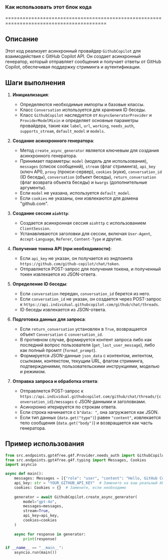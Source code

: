 ### Как использовать этот блок кода
=========================================================================================

Описание
-------------------------
Этот код реализует асинхронный провайдер `GithubCopilot` для взаимодействия с GitHub Copilot API. Он создает асинхронный генератор, который отправляет сообщения и получает ответы от GitHub Copilot, обеспечивая поддержку стриминга и аутентификации.

Шаги выполнения
-------------------------
1. **Инициализация**:
   - Определяются необходимые импорты и базовые классы.
   - Класс `Conversation` используется для хранения ID беседы.
   - Класс `GithubCopilot` наследуется от `AsyncGeneratorProvider` и `ProviderModelMixin` и определяет основные параметры провайдера, такие как `label`, `url`, `working`, `needs_auth`, `supports_stream`, `default_model` и `models`.

2. **Создание асинхронного генератора**:
   - Метод `create_async_generator` является ключевым для создания асинхронного генератора.
   - Принимает параметры: `model` (модель для использования), `messages` (список сообщений), `stream` (флаг стриминга), `api_key` (ключ API), `proxy` (прокси-сервер), `cookies` (куки), `conversation_id` (ID беседы), `conversation` (объект беседы), `return_conversation` (флаг возврата объекта беседы) и `kwargs` (дополнительные аргументы).
   - Если `model` не указана, используется `default_model`.
   - Если `cookies` не указаны, они извлекаются для домена "github.com".

3. **Создание сессии `aiohttp`**:
   - Создается асинхронная сессия `aiohttp` с использованием `ClientSession`.
   - Устанавливаются заголовки для сессии, включая `User-Agent`, `Accept-Language`, `Referer`, `Content-Type` и другие.

4. **Получение токена API (при необходимости)**:
   - Если `api_key` не указан, он получается из эндпоинта `https://github.com/github-copilot/chat/token`.
   - Отправляется POST-запрос для получения токена, и полученный токен извлекается из JSON-ответа.

5. **Определение ID беседы**:
   - Если `conversation` передан, `conversation_id` берется из него.
   - Если `conversation_id` не указан, он создается через POST-запрос к `https://api.individual.githubcopilot.com/github/chat/threads`.
   - ID беседы извлекается из JSON-ответа.

6. **Подготовка данных для запроса**:
   - Если `return_conversation` установлен в `True`, возвращается объект `Conversation` с `conversation_id`.
   - В противном случае, формируется контент запроса либо как последний вопрос пользователя (`get_last_user_message`), либо как полный промпт (`format_prompt`).
   - Формируется JSON-данные `json_data` с контентом, интентом, ссылками, контекстом, текущим URL, флагом стриминга, подтверждениями, пользовательскими инструкциями, моделью и режимом.

7. **Отправка запроса и обработка ответа**:
   - Отправляется POST-запрос к `https://api.individual.githubcopilot.com/github/chat/threads/{conversation_id}/messages` с JSON-данными и заголовками.
   - Асинхронно итерируется по строкам ответа.
   - Если строка начинается с `b"data: "`, она загружается как JSON.
   - Если тип данных (`data.get("type")`) равен `"content"`, извлекается тело сообщения (`data.get("body")`) и возвращается как часть генератора.

Пример использования
-------------------------

```python
from src.endpoints.gpt4free.g4f.Provider.needs_auth import GithubCopilot
from src.endpoints.gpt4free.g4f.typing import Messages, Cookies
import asyncio

async def main():
    messages: Messages = [{"role": "user", "content": "Hello, GitHub Copilot!"}]
    api_key: str = "YOUR_GITHUB_API_KEY"  # Замените на ваш реальный API-ключ
    cookies: Cookies = {}  # Замените, если необходимо
    
    generator = await GithubCopilot.create_async_generator(
        model="gpt-4o",
        messages=messages,
        stream=True,
        api_key=api_key,
        cookies=cookies
    )
    
    async for response in generator:
        print(response)

if __name__ == "__main__":
    asyncio.run(main())
```